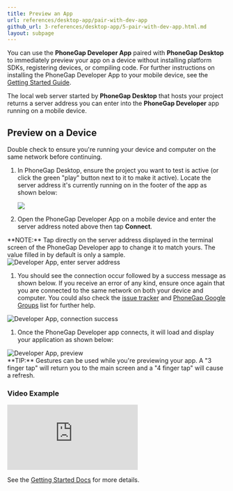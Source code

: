 ```yaml
---
title: Preview an App
url: references/desktop-app/pair-with-dev-app
github_url: 3-references/desktop-app/5-pair-with-dev-app.html.md
layout: subpage
---
```


You can use the **PhoneGap Developer App** paired with **PhoneGap Desktop** to immediately preview your app on a device without installing platform SDKs, registering devices, or compiling code. For further instructions on installing the PhoneGap Developer App to your mobile device, see the [Getting Started Guide](/getting-started/2-install-mobile-app).

The local web server started by **PhoneGap Desktop** that hosts your project returns a server address you can enter into the **PhoneGap Developer** app running on a mobile device.

## Preview on a Device

<div class="alert--warning">Double check to ensure you're running your device and computer on the same network before continuing.</div>

1. In PhoneGap Desktop, ensure the project you want to test is active (or click the green "play" button next to it to make it active). Locate the server address it's currently running on in the footer of the app as shown below:

     ![](/images/desktop-app-create.png)

1. Open the PhoneGap Developer App on a mobile device and enter the server address noted above then tap  **Connect**.

  <div class="alert--info"> **NOTE:** Tap directly on the server address displayed in the terminal screen of the PhoneGap Developer app to change it to match yours. The value filled in by default is only a sample. </div>

  <img class="mobile-image" src="/images/dev-app-enter-add.png" alt="Developer App, enter server address"/>

1. You should see the connection occur followed by a success message as shown below. If you receive an error of any kind, ensure once again that you are connected to the same network on both your device and computer. You could also check the [issue tracker](https://github.com/phonegap/phonegap-app-developer/issues) and [PhoneGap Google Groups](https://groups.google.com/forum/#!forum/phonegap) list for further help.

  <img class="mobile-image" src="/images/dev-app-success.jpg" alt="Developer App, connection success"/>

1. Once the PhoneGap Developer app connects, it will load and display your application as shown below:

  <img class="mobile-image" src="/images/dev-app-preview.jpg" alt="Developer App, preview"/>

  <div class="alert--tip"> **TIP:** Gestures can be used while you're previewing your app. A "3 finger tap" will return you to the main screen and a "4 finger tap" will cause a refresh.</div>

### Video Example

<div class="video-wrapper">
  <iframe src="https://www.youtube.com/embed/pggw-9b8RVY" frameborder="0" allowfullscreen></iframe>
</div>

See the [Getting Started Docs](/getting-started/4-preview-your-app/desktop) for more details.
